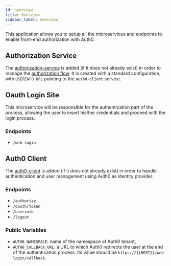 ```yaml
---
id: overview
title: Overview
sidebar_label: Overview
---
```

This application allows you to setup all the microservices and endpoints to enable front-end authorization with Auth0.

## Authorization Service

The [authorization-service](../../runtime_suite/authorization-service/overview) is added (if it does not already exist) in order to manage the [authorization flow](../../development_suite/set-up-infrastructure/authorization-flow). It is created with a standard configuration, with `USERINFO_URL` pointing to the `auth0-client` service.

## Oauth Login Site

This microservice will be responsible for the authentication part of the process, allowing the user to insert his/her credentials and proceed with the login process.

### Endpoints

- `/web-login`

## Auth0 Client

The [auth0-client](../../runtime_suite/auth0-client/overview_and_usage) is added (if it does not already exist) in order to handle authentication and user management using Auth0 as identity provider.

### Endpoints

- `/authorize`
- `/oauth/token`
- `/userinfo`
- `/logout`

### Public Variables

- `AUTH0_NAMESPACE`: name of the namespace of Auth0 tenant,
- `AUTH0_CALLBACK_URL`: a URL to which Auth0 redirects the user at the end of the authentication process. Its value should be `https://{{HOST}}/web-login/callback`.
